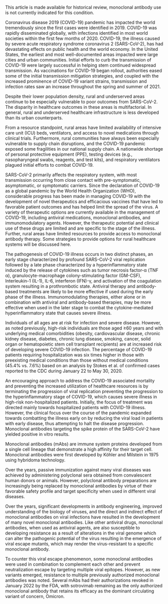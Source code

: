 This article is made available for historical review, monoclonal antibody use is not currently indicated for this condition.

Coronavirus disease 2019 (COVID-19) pandemic has impacted the world tremendously since the first cases were identified in 2019. COVID-19 was rapidly disseminated globally, with infections identified in most world societies within the first few months of 2020. COVID-19, the illness caused by severe acute respiratory syndrome coronavirus 2 (SARS-CoV-2), has had devastating effects on public health and the world economy. In the United States, the earliest and most well-documented areas impacted were large cities and urban communities. Initial efforts to curb the transmission of COVID-19 were largely successful in helping stem continued widespread transmission. As vaccinations for COVID-19 began rollout, authorities eased some of the initial transmission mitigation strategies, and coupled with the increased prominence of COVID-19 variant strains, transmission and infection rates saw an increase throughout the spring and summer of 2021.

Despite their lower population density, rural and underserved areas continue to be especially vulnerable to poor outcomes from SARS-CoV-2. The disparity in healthcare outcomes in these areas is multifactorial. In general, rural and underserved healthcare infrastructure is less developed than its urban counterparts.

From a resource standpoint, rural areas have limited availability of intensive care unit (ICU) beds, ventilators, and access to novel medications through clinical trials. Furthermore, rural communities have always been especially vulnerable to supply chain disruptions, and the COVID-19 pandemic exposed some fragilities in our national supply chain. A nationwide shortage of personal protective equipment (PPE), testing devices (e.g., nasopharyngeal swabs, reagents, and test kits), and respiratory ventilators plagued initial efforts to combat COVID-19.

SARS-CoV-2 primarily affects the respiratory system, with most transmission occurring from close contact with pre-symptomatic, asymptomatic, or symptomatic carriers. Since the declaration of COVID-19 as a global pandemic by the World Health Organization (WHO), considerable progress has been made in managing COVID-19 with the development of novel therapeutics and efficacious vaccines that have led to favorable patient outcomes and has helped limit the spread of the virus. A variety of therapeutic options are currently available in the management of COVID-19, including antiviral medications, monoclonal antibodies, and immunomodulatory agents. However, the therapeutic potential and clinical use of these drugs are limited and are specific to the stage of the illness. Further, rural areas have limited resources to provide access to monoclonal antibody therapy. Some strategies to provide options for rural healthcare systems will be discussed here.

The pathogenesis of COVID-19 illness occurs in two distinct phases, an early stage characterized by profound SARS-CoV-2 viral replication followed by a late phase characterized by a hyperinflammatory state induced by the release of cytokines such as tumor necrosis factor-α (TNF α), granulocyte-macrophage colony-stimulating factor (GM-CSF), Interleukin-1 (IL-1), IL-6, interferon (IFN)-γ, and activation of the coagulation system resulting in a prothrombotic state. Antiviral therapy and antibody-based treatments are likely to be more effective if used during the early phase of the illness. Immunomodulating therapies, either alone or in combination with antiviral and antibody-based therapies, may be more effective when used in the later stage to combat the cytokine-mediated hyperinflammatory state that causes severe illness.

Individuals of all ages are at risk for infection and severe disease. However, as noted previously, high-risk individuals are those aged ≥60 years and with underlying medical comorbidities (obesity, cardiovascular disease, chronic kidney disease, diabetes, chronic lung disease, smoking, cancer, solid organ or hematopoietic stem cell transplant recipients) are at increased risk of developing severe COVID-19 infection. The percentage of COVID-19 patients requiring hospitalization was six times higher in those with preexisting medical conditions than those without medical conditions (45.4% vs. 7.6%) based on an analysis by Stokes et al. of confirmed cases reported to the CDC during January 22 to May 30, 2020.

An encouraging approach to address the COVID-19 associated mortality and preventing the increased utilization of healthcare resources is by terminating the progression of viral replication preventing the progression to the hyperinflammatory stage of COVID-19, which causes severe illness in high-risk non-hospitalized patients. Initially, the focus of treatment was directed mainly towards hospitalized patients with COVID-19 illness. However, the clinical focus over the course of the pandemic expanded towards combatting the illness early on by reducing the viral load in patients with early disease, thus attempting to halt the disease progression. Monoclonal antibodies targeting the spike protein of the SARS-CoV-2 have yielded positive in vitro results.

Monoclonal antibodies (mAbs) are immune system proteins developed from a single cell lineage that demonstrate a high affinity for their target cell. Monoclonal antibodies were first developed by Köhler and Milstein in 1975 using hybridoma technology.

Over the years, passive immunization against many viral diseases was achieved by administering polyclonal sera obtained from convalescent human donors or animals. However, polyclonal antibody preparations are increasingly being replaced by monoclonal antibodies by virtue of their favorable safety profile and target specificity when used in different viral diseases.

Over the years, significant developments in antibody engineering, improved understanding of the biology of viruses, and the direct and indirect effect of monoclonal antibodies on viral infections have resulted in the development of many novel monoclonal antibodies. Like other antiviral drugs, monoclonal antibodies, when used as antiviral agents, are also susceptible to developing resistance as a result of alterations in the viral genome which can alter the pathogenic potential of the virus resulting in the emergence of viral escape mutants, which may render the virus-resistant to a specific monoclonal antibody.

To counter this viral escape phenomenon, some monoclonal antibodies were used in combination to complement each other and prevent neutralization escape by targeting multiple viral epitopes. However, as new variants emerged, resistance to multiple previously authorized monoclonal antibodies was noted. Several mAbs had their authorizations revoked in January 2022 by the FDA, with sotrovimab remaining as the only authorized monoclonal antibody that retains its efficacy as the dominant circulating variant of concern, Omicron.